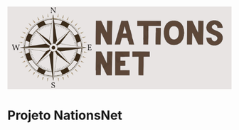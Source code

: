<img src="./Site_Web/public/assets/NationsNet.png" alt="Imagem da logo do projeto" width="600px">

# Projeto NationsNet